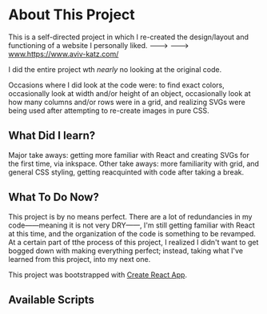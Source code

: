 # About This Project
This is a self-directed project in which I re-created the design/layout and functioning of a website I personally liked.
---> --->  www.https://www.aviv-katz.com/

I did the entire project wth _nearly_ no looking at the original code.

Occasions where I did look at the code were: to find exact colors, occasionally look at width and/or height of an object, occasionally look at how many columns and/or rows were in a grid, and realizing SVGs were being used after attempting to re-create images in pure CSS. 

## What Did I learn?
Major take aways: getting more familiar with React and creating SVGs for the first time, via inkspace. 
Other take aways: more familiarity with grid, and general CSS styling, getting reacquinted with code after taking a break.

## What To Do Now?
This project is by no means perfect. There are a lot of redundancies in my code——meaning it is not very DRY——, I'm still getting familiar with React at this time, and the organization of the code is something to be revamped. At a certain part of tthe process of this project, I realized I didn't want to get bogged down with making everything perfect; instead, taking what I've learned from this project, into my next one. 

This project was bootstrapped with [Create React App](https://github.com/facebook/create-react-app).

## Available Scripts

